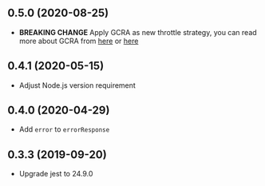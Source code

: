 ## 0.5.0 (2020-08-25)
- **BREAKING CHANGE** Apply GCRA as new throttle strategy, you can read more about GCRA from [here](https://brandur.org/rate-limiting) or [here](https://github.com/Losant/redis-gcra)

## 0.4.1 (2020-05-15)
- Adjust Node.js version requirement

## 0.4.0 (2020-04-29)
- Add `error` to `errorResponse`

## 0.3.3 (2019-09-20)
- Upgrade jest to 24.9.0